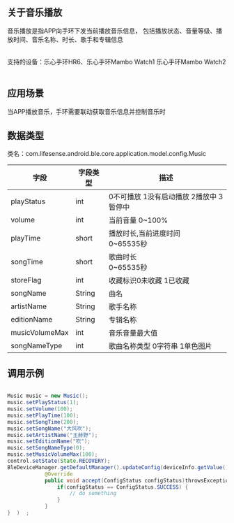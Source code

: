 <a name="65B99"></a>
## 关于音乐播放
音乐播放是指APP向手环下发当前播放音乐信息， 包括播放状态、音量等级、播放时间、音乐名称、时长、歌手和专辑信息<br />​

支持的设备：乐心手环HR6、乐心手环Mambo Watch1 乐心手环Mambo Watch2<br />
<br />

<a name="FgWWQ"></a>
## 应用场景
当APP播放音乐，手环需要联动获取音乐信息并控制音乐时
<a name="jOoPi"></a>
## 数据类型
类名：com.lifesense.android.ble.core.application.model.config.Music

| 字段 | 字段类型 | 描述 |
| --- | --- | --- |
| playStatus | int | 0不可播放 1没有启动播放 2播放中 3暂停中 |
| volume | int  | 当前音量 0~100% |
| playTime | short | 播放时长,当前进度时间<br />0~65535秒 |
| songTime | short | 歌曲时长<br />0~65535秒 |
| storeFlag | int | 收藏标识0未收藏  1已收藏 |
| songName | String | 曲名 |
| artistName | String | 歌手名称 |
| editionName | String | 专辑名称 |
| musicVolumeMax | int | 音乐音量最大值 |
| songNameType | int | 歌曲名称类型 0字符串 1单色图片 |

<a name="SBK9X"></a>
## 调用示例
```java

Music music = new Music();
music.setPlayStatus(1);
music.setVolume(100);
music.setPlayTime(100);
music.setSongTime(200);
music.setSongName("大风吹");
music.setArtistName("王赫野");
music.setEditionName("吹");
music.setSongNameType(0);
music.setMusicVolumeMax(100);
control.setState(State.RECOVERY);
BleDeviceManager.getDefaultManager().updateConfig(deviceInfo.getValue().getMac(), music, new Consumer<ConfigStatus>() {
            @Override
            public void accept(ConfigStatus configStatus)throwsException{   
                if(configStatus == ConfigStatus.SUCCESS) {
					// do something
                }
            }
}  )  ;
```

